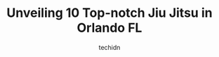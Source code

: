 ---
layout: ampstory
image: https://i0.wp.com/www.depkes.org/wp-content/uploads/2023/06/jiu-jitsu-0-in-orlando-fl-1685771346.jpeg?resize=640,853
author: techidn
featured: false
description: Discover the impressive array of Jiu Jitsu options in Orlando FL, where you can find 10 of the largest Jiu Jitsu establishments in the area. From renowned classics to hidden gems, Orlando FL
title: Unveiling 10 Top-notch Jiu Jitsu in Orlando FL
cover:
   title: Unveiling 10 Top-notch Jiu Jitsu in Orlando FL
   subtitle: Rickpate
   background: https://www.depkes.org/wp-content/uploads/2023/06/jiu-jitsu-0-in-orlando-fl-1685771346.jpeg

pages: 
 - layout: thirds
   top: <h1>#1 The Jungle MMA and Fitness</h1>
   bottom: "<p>Listen… the level of professionalism and attention shown to the kids in the 5pm sessions is unparalleled with any other place weve been. The patience that each of th</p>"
   background: https://www.depkes.org/wp-content/uploads/2023/06/jiu-jitsu-1-in-orlando-fl-1685771346.png
   backgroundblur: true
 - layout: thirds
   top: <h1>#2 Fabin Rosa Brazilian Jiu Jitsu Academy</h1>
   bottom: "<p>Such an amazing club. I was visiting from Toronto, and all the instructors and students made me feel incredibly welcome. Not to mention the class was really engaging and </p>"
   background: https://www.depkes.org/wp-content/uploads/2023/06/jiu-jitsu-2-in-orlando-fl-1685771347.jpeg
   cta:
      link: https://www.depkes.org/blog/unveiling-10-top-notch-jiu-jitsu-in-orlando-fl/
      text: Unveiling 10 Top-notch Jiu Jitsu in Orlando FL
 - layout: thirds
   top: <h1>#3 Orlando Brazilian Jiu-Jitsu LLC</h1>
   bottom: "<p>28 W Michigan St, Orlando, FL 32806, United States</p>"
   background: https://www.depkes.org/wp-content/uploads/2023/06/jiu-jitsu-3-in-orlando-fl-1685771348.jpeg
   cta:
      link: https://www.depkes.org/blog/unveiling-10-top-notch-jiu-jitsu-in-orlando-fl/
      text: Unveiling 10 Top-notch Jiu Jitsu in Orlando FL
 - layout: thirds
   top: <h1>#4 Armada Brazilian Jiu Jitsu Winter Park</h1>
   bottom: "<p>6808 Aloma Ave, Winter Park, FL 32792, United States</p>"
   background: https://images.unsplash.com/photo-1553949345-eb786bb3f7ba?ixlib=rb-4.0.3&ixid=MnwxMjA3fDB8MHxwaG90by1wYWdlfHx8fGVufDB8fHx8&auto=format&fit=crop&w=640&h=853&q=80
   cta:
      link: https://www.depkes.org/blog/unveiling-10-top-notch-jiu-jitsu-in-orlando-fl/
      text: Unveiling 10 Top-notch Jiu Jitsu in Orlando FL
 - layout: thirds
   top: <h1>#5 Championship Martial Arts - Curry Ford</h1>
   bottom: "<p>2751 S Chickasaw Trail, Orlando, FL 32829, United States</p>"
   background: https://images.unsplash.com/photo-1541356665065-22676f35dd40?ixlib=rb-4.0.3&ixid=MnwxMjA3fDB8MHxwaG90by1wYWdlfHx8fGVufDB8fHx8&auto=format&fit=crop&w=640&h=853&q=80
   cta:
      link: https://www.depkes.org/blog/unveiling-10-top-notch-jiu-jitsu-in-orlando-fl/
      text: Unveiling 10 Top-notch Jiu Jitsu in Orlando FL
 - layout: thirds
   top: <h1>#6 SQUAD BRAZILIAN JIU JITSU</h1>
   bottom: "<p>13802 Landstar Blvd #108, Orlando, FL 32824, United States</p>"
   background: https://images.unsplash.com/photo-1518640467707-6811f4a6ab73?ixlib=rb-4.0.3&ixid=MnwxMjA3fDB8MHxwaG90by1wYWdlfHx8fGVufDB8fHx8&auto=format&fit=crop&w=640&h=853&q=80
   cta:
      link: https://www.depkes.org/blog/unveiling-10-top-notch-jiu-jitsu-in-orlando-fl/
      text: Unveiling 10 Top-notch Jiu Jitsu in Orlando FL
 - layout: thirds
   top: <h1>#7 Alliance Jiu Jitsu | Bruno Malfacine</h1>
   bottom: "<p>3029 Edgewater Dr, Orlando, FL 32804, United States</p>"
   background: https://images.unsplash.com/photo-1561679660-d00ee1e0dc8e?ixlib=rb-4.0.3&ixid=MnwxMjA3fDB8MHxwaG90by1wYWdlfHx8fGVufDB8fHx8&auto=format&fit=crop&w=640&h=853&q=80
   cta:
      link: https://www.depkes.org/blog/unveiling-10-top-notch-jiu-jitsu-in-orlando-fl/
      text: Unveiling 10 Top-notch Jiu Jitsu in Orlando FL
 - layout: thirds
   middle: Continue reading...
   background: https://images.unsplash.com/photo-1536745287225-21d689278fd1?ixlib=rb-4.0.3&ixid=MnwxMjA3fDB8MHxwaG90by1wYWdlfHx8fGVufDB8fHx8&auto=format&fit=crop&w=640&h=853&q=80
   cta:
      link: https://www.depkes.org/blog/unveiling-10-top-notch-jiu-jitsu-in-orlando-fl/
      text: Unveiling 10 Top-notch Jiu Jitsu in Orlando FL
      
---